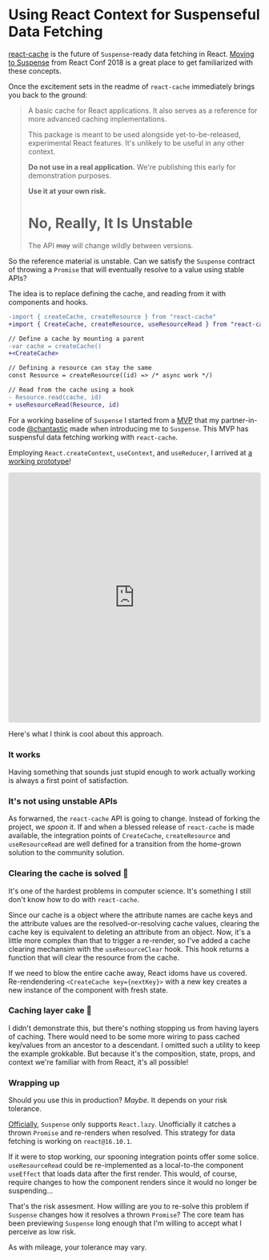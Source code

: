 <template data-parse>2019-09-30 #react</template>

# Using React Context for Suspenseful Data Fetching

[react-cache][] is the future of `Suspense`-ready data fetching in React.
[Moving to Suspense][] from React Conf 2018 is a great place to get familiarized with these concepts.

Once the excitement sets in the readme of `react-cache` immediately brings you back to the ground:

> A basic cache for React applications. It also serves as a reference for more advanced caching implementations.
>
> This package is meant to be used alongside yet-to-be-released, experimental React features. It's unlikely to be useful in any other context.
>
> **Do not use in a real application.** We're publishing this early for
> demonstration purposes.
>
> **Use it at your own risk.**
>
> # No, Really, It Is Unstable
>
> The API ~~may~~ will change wildly between versions.

So the reference material is unstable. Can we satisfy the `Suspense` contract of throwing a `Promise` that will eventually resolve to a value using stable APIs?

The idea is to replace defining the cache, and reading from it with components and hooks.

```diff
-import { createCache, createResource } from "react-cache"
+import { CreateCache, createResource, useResourceRead } from "react-cache-but-its-a-context"

// Define a cache by mounting a parent
-var cache = createCache()
+<CreateCache>

// Defining a resource can stay the same
const Resource = createResource((id) => /* async work */)

// Read from the cache using a hook
- Resource.read(cache, id)
+ useResourceRead(Resource, id)
```

For a working baseline of `Suspense` I started from a [MVP][] that my partner-in-code [@chantastic][] made when introducing me to `Suspense`.
This MVP has suspensful data fetching working with `react-cache`.

Employing `React.createContext`, `useContext`, and `useReducer`, I arrived at [a working prototype][]!

<iframe src="https://codesandbox.io/embed/react-cache-but-its-a-context-701hz?fontsize=14" title="React Cache, but it&#039;s a context" allow="geolocation; microphone; camera; midi; vr; accelerometer; gyroscope; payment; ambient-light-sensor; encrypted-media; usb" style="width:100%; height:500px; border:0; border-radius: 4px; overflow:hidden;" sandbox="allow-modals allow-forms allow-popups allow-scripts allow-same-origin"></iframe>

Here's what I think is cool about this approach.

### It works

Having something that sounds just stupid enough to work actually working is always a first point of satisfaction.

### It's not using unstable APIs

As forwarned, the `react-cache` API is going to change. Instead of forking the project, we _spoon_ it. If and when a blessed release of `react-cache` is made available, the integration points of `CreateCache`, `createResource` and `useResourceRead` are well defined for a transition from the home-grown solution to the community solution.

### Clearing the cache is solved 🤞

It's one of the hardest problems in computer science.
It's something I still don't know how to do with `react-cache`.

Since our cache is a object where the attribute names are cache keys and the attribute values are the resolved-or-resolving cache values, clearing the cache key is equivalent to deleting an attribute from an object.
Now, it's a little more complex than that to trigger a re-render, so I've added a cache clearing mechansim with the `useResourceClear` hook.
This hook returns a function that will clear the resource from the cache.

If we need to blow the entire cache away, React idoms have us covered. Re-rendendering `<CreateCache key={nextKey}>` with a new key creates a new instance of the component with fresh state.

### Caching layer cake 🍰

I didn't demonstrate this, but there's nothing stopping us from having layers of caching.
There would need to be some more wiring to pass cached key/values from an ancestor to a descendant.
I omitted such a utility to keep the example grokkable.
But because it's the composition, state, props, and context we're familiar with from React, it's all possible!

### Wrapping up

Should you use this in production?
_Maybe_.
It depends on your risk tolerance.

[Officially][], `Suspense` only supports `React.lazy`.
Unofficially it catches a thrown `Promise` and re-renders when resolved.
This strategy for data fetching is working on `react@16.10.1`.

If it were to stop working, our spooning integration points offer some solice.
`useResourceRead` could be re-implemented as a local-to-the component `useEffect` that loads data after the first render.
This would, of course, require changes to how the component renders since it would no longer be suspending...

That's the risk assesment.
How willing are you to re-solve this problem if `Suspense` changes how it resolves a thrown `Promise`?
The core team has been previewing `Suspense` long enough that I'm willing to accept what I perceive as low risk.

As with mileage, your tolerance may vary.

[react-cache]: https://github.com/facebook/react/tree/05dc814cf061796c54e3aab7dd18a1b54615fc6b/packages/react-cache
[moving to suspense]: https://www.youtube.com/watch?v=SCQgE4mTnjU
[mvp]: https://codesandbox.io/embed/jl67r9o2pv?fontsize=14
[@chantastic]: https://twitter.com/chantastic
[a working prototype]: https://codesandbox.io/embed/react-cache-but-its-a-context-701hz?fontsize=14
[officially]: https://reactjs.org/docs/react-api.html#reactsuspense